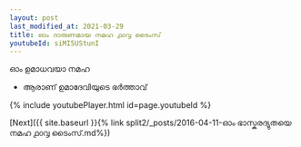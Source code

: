 ```yaml
---
layout: post
last_modified_at: 2021-03-29
title: ഓം ദാരുണമായ നമഹ ൧൦൮ ടൈംസ്
youtubeId: siMI5UStunI
---
```

 
 
 ഓം ഉമാധവയാ നമഹ 
 
 -  ആരാണ് ഉമാദേവിയുടെ ഭർത്താവ് 
 
  
 
  
 
 
 
 
 
 


{% include youtubePlayer.html id=page.youtubeId %}
 
[Next]({{ site.baseurl }}{% link  split2/_posts/2016-04-11-ഓം ഭാസ്കരദ്യുതയെ നമഹ ൧൦൮ ടൈംസ്.md%})
 
